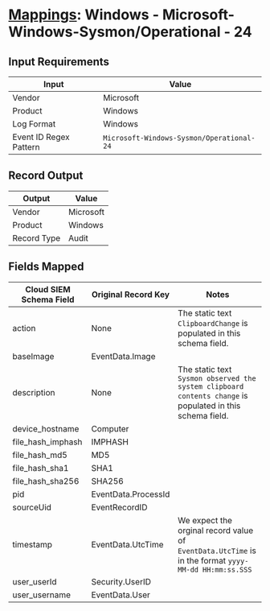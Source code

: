# [Mappings](README.md): Windows - Microsoft-Windows-Sysmon/Operational - 24

## Input Requirements

|Input|Value|
|-----|-----|
|Vendor|Microsoft|
|Product|Windows|
|Log Format|Windows|
|Event ID Regex Pattern|`Microsoft-Windows-Sysmon/Operational-24`|

## Record Output

|Output|Value|
|------|-----|
|Vendor|Microsoft|
|Product|Windows|
|Record Type|Audit|

## Fields Mapped

|Cloud SIEM Schema Field|Original Record Key|Notes|
|-----------------------|-------------------|-----|
|action|None|The static text `ClipboardChange` is populated in this schema field.|
|baseImage|EventData.Image||
|description|None|The static text `Sysmon observed the system clipboard contents change` is populated in this schema field.|
|device_hostname|Computer||
|file_hash_imphash|IMPHASH||
|file_hash_md5|MD5||
|file_hash_sha1|SHA1||
|file_hash_sha256|SHA256||
|pid|EventData.ProcessId||
|sourceUid|EventRecordID||
|timestamp|EventData.UtcTime|We expect the orginal record value of `EventData.UtcTime` is in the format `yyyy-MM-dd HH:mm:ss.SSS`|
|user_userId|Security.UserID||
|user_username|EventData.User||

